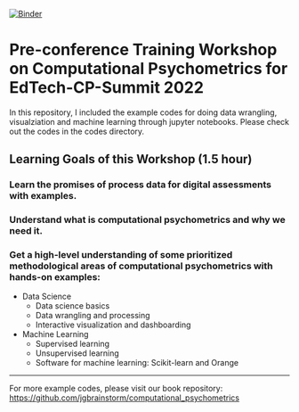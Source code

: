[![Binder](https://mybinder.org/badge_logo.svg)](https://mybinder.org/v2/gh/jgbrainstorm/EdTech-CP-Workshop2022/HEAD)

# Pre-conference Training Workshop on Computational Psychometrics for EdTech-CP-Summit 2022

In this repository, I included the example codes for doing data wrangling, visualziation and machine learning through jupyter notebooks. Please check out the codes in the codes directory. 

## Learning Goals of this Workshop (1.5 hour)

### Learn the promises of process data for digital assessments with examples.
### Understand what is computational psychometrics and why we need it.
### Get a high-level understanding of some prioritized methodological areas of computational psychometrics with hands-on examples:
* Data Science
    - Data science basics
    - Data wrangling and processing
    - Interactive visualization and dashboarding
* Machine Learning
    - Supervised learning
    - Unsupervised learning
    - Software for machine learning: Scikit-learn and Orange

***
For more example codes, please visit our book repository: <https://github.com/jgbrainstorm/computational_psychometrics>
